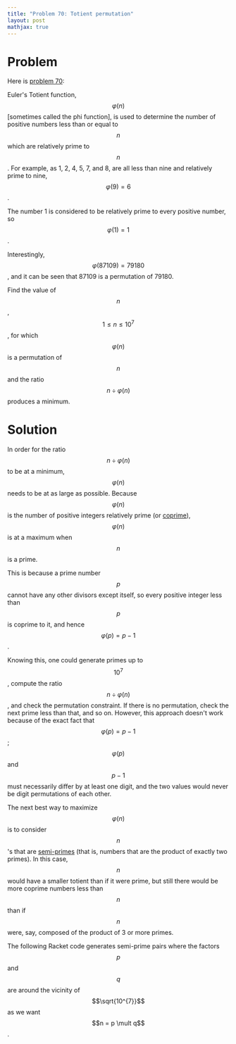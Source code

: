 ```yaml
---
title: "Problem 70: Totient permutation"
layout: post
mathjax: true
---
```


# Problem
Here is [problem 70](https://projecteuler.net/problem=70):

Euler's Totient function, $$\varphi(n)$$ [sometimes called the phi function], is used to determine the number of positive numbers less than or equal to $$n$$ which are relatively prime to $$n$$. For example, as 1, 2, 4, 5, 7, and 8, are all less than nine and relatively prime to nine, $$\varphi(9)=6$$.

The number 1 is considered to be relatively prime to every positive number, so $$\varphi(1)=1$$.

Interestingly, $$\varphi(87109)=79180$$, and it can be seen that 87109 is a permutation of 79180.

Find the value of $$n$$, $$1 \le n \le 10^{7}$$, for which $$\varphi(n)$$ is a permutation of $$n$$ and the ratio $$n \div \varphi(n)$$ produces a minimum.

# Solution
In order for the ratio $$n \div \varphi(n)$$ to be at a minimum, $$\varphi(n)$$ needs to be at as large as possible.  Because $$\varphi(n)$$ is the number of positive integers relatively prime (or [coprime](https://en.wikipedia.org/wiki/Coprime_integers)), $$\varphi(n)$$ is at a maximum when $$n$$ is a prime.

This is because a prime number $$p$$ cannot have any other divisors except itself, so every positive integer less than $$p$$ is coprime to it, and hence $$\varphi(p)=p-1$$.

Knowing this, one could generate primes up to $$10^{7}$$, compute the ratio $$n \div \varphi(n)$$, and check the permutation constraint.  If there is no permutation, check the next prime less than that, and so on.  However, this approach doesn't work because of the exact fact that $$\varphi(p) = p-1$$; $$\varphi(p)$$ and $$p-1$$ must necessarily differ by at least one digit, and the two values would never be digit permutations of each other.

The next best way to maximize $$\varphi(n)$$ is to consider $$n$$'s that are [semi-primes](https://en.wikipedia.org/wiki/Semiprime) (that is, numbers that are the product of exactly two primes).  In this case, $$n$$ would have a smaller totient than if it were prime, but still there would be more coprime numbers less than $$n$$ than if $$n$$ were, say, composed of the product of 3 or more primes.

The following Racket code generates semi-prime pairs where the factors $$p$$ and $$q$$ are around the vicinity of $$\sqrt{10^{7}}$$ as we want $$n = p \mult q$$.
